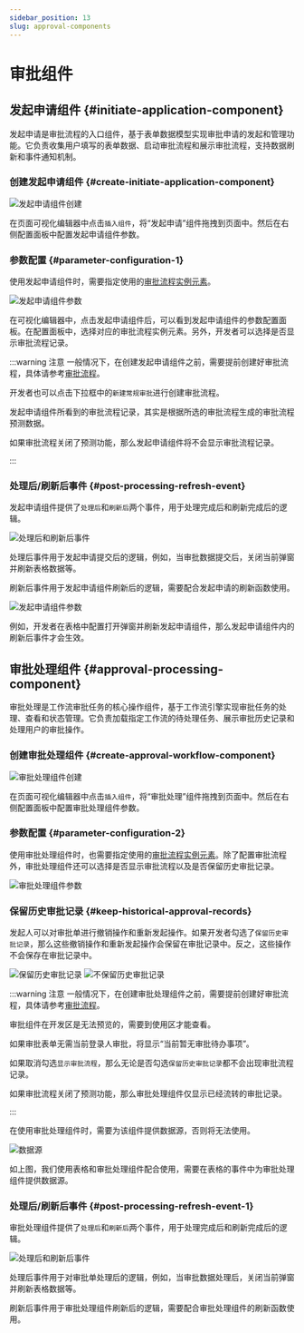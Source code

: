 ```yaml
---
sidebar_position: 13
slug: approval-components
---
```


# 审批组件
## 发起申请组件 {#initiate-application-component}
发起申请是审批流程的入口组件，基于表单数据模型实现审批申请的发起和管理功能。它负责收集用户填写的表单数据、启动审批流程和展示审批流程，支持数据刷新和事件通知机制。

### 创建发起申请组件 {#create-initiate-application-component}
![发起申请组件创建](./img/13/wf_2025-08-29_16-08-54.png)

在页面可视化编辑器中点击`插入组件`，将“发起申请”组件拖拽到页面中。然后在右侧配置面板中配置发起申请组件参数。

### 参数配置 {#parameter-configuration-1}
使用发起申请组件时，需要指定使用的[审批流程实例元素](../approval-workflow/approval-workflow-basic-configuration)。

![发起申请组件参数](./img/13/wf_2025-08-29_16-13-23.png)

在可视化编辑器中，点击发起申请组件后，可以看到发起申请组件的参数配置面板。在配置面板中，选择对应的审批流程实例元素。另外，开发者可以选择是否显示审批流程记录。

:::warning 注意
一般情况下，在创建发起申请组件之前，需要提前创建好审批流程，具体请参考[审批流程](../approval-workflow/approval-workflow-basic-configuration)。

开发者也可以点击下拉框中的`新建常规审批`进行创建审批流程。

发起申请组件所看到的审批流程记录，其实是根据所选的审批流程生成的审批流程预测数据。

如果审批流程关闭了预测功能，那么发起申请组件将不会显示审批流程记录。

:::

### 处理后/刷新后事件 {#post-processing-refresh-event}
发起申请组件提供了`处理后`和`刷新后`两个事件，用于处理完成后和刷新完成后的逻辑。

![处理后和刷新后事件](./img/13/wf_2025-08-29_16-24-47.png)

处理后事件用于发起申请提交后的逻辑，例如，当审批数据提交后，关闭当前弹窗并刷新表格数据等。

刷新后事件用于发起申请组件刷新后的逻辑，需要配合发起申请的刷新函数使用。

![发起申请组件参数](./img/13/wf_2025-08-29_16-28-26.png)

例如，开发者在表格中配置打开弹窗并刷新发起申请组件，那么发起申请组件内的刷新后事件才会生效。

## 审批处理组件 {#approval-processing-component}
审批处理是工作流审批任务的核心操作组件，基于工作流引擎实现审批任务的处理、查看和状态管理。它负责加载指定工作流的待处理任务、展示审批历史记录和处理用户的审批操作。

### 创建审批处理组件 {#create-approval-workflow-component}
![审批处理组件创建](./img/13/wf_2025-08-29_16-45-56.png)

在页面可视化编辑器中点击`插入组件`，将“审批处理”组件拖拽到页面中。然后在右侧配置面板中配置审批处理组件参数。

### 参数配置 {#parameter-configuration-2}
使用审批处理组件时，也需要指定使用的[审批流程实例元素](../approval-workflow/approval-workflow-basic-configuration)。除了配置审批流程外，审批处理组件还可以选择是否显示审批流程以及是否保留历史审批记录。

![审批处理组件参数](./img/13/wf_2025-08-29_16-48-56.png)

### 保留历史审批记录 {#keep-historical-approval-records}
发起人可以对审批单进行撤销操作和重新发起操作。如果开发者勾选了`保留历史审批记录`，那么这些撤销操作和重新发起操作会保留在审批记录中。反之，这些操作不会保存在审批记录中。

![保留历史审批记录](./img/13/wf_2025-08-29_16-54-24.png)
![不保留历史审批记录](./img/13/wf_2025-08-29_16-56-15.png)

:::warning 注意
一般情况下，在创建审批处理组件之前，需要提前创建好审批流程，具体请参考[审批流程](../approval-workflow/approval-workflow-basic-configuration)。

审批组件在开发区是无法预览的，需要到使用区才能查看。

如果审批表单无需当前登录人审批，将显示“当前暂无审批待办事项”。

如果取消勾选`显示审批流程`，那么无论是否勾选`保留历史审批记录`都不会出现审批流程记录。

如果审批流程关闭了预测功能，那么审批处理组件仅显示已经流转的审批记录。

:::

在使用审批处理组件时，需要为该组件提供数据源，否则将无法使用。

![数据源](./img/13/wf_2025-08-29_17-07-05.png)

如上图，我们使用表格和审批处理组件配合使用，需要在表格的事件中为审批处理组件提供数据源。

### 处理后/刷新后事件 {#post-processing-refresh-event-1}
审批处理组件提供了`处理后`和`刷新后`两个事件，用于处理完成后和刷新完成后的逻辑。

![处理后和刷新后事件](./img/13/wf_2025-08-29_17-10-59.png)

处理后事件用于对审批单处理后的逻辑，例如，当审批数据处理后，关闭当前弹窗并刷新表格数据等。 

刷新后事件用于审批处理组件刷新后的逻辑，需要配合审批处理组件的刷新函数使用。 
